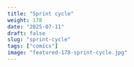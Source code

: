 ```yaml
---
title: "Sprint cycle"
weight: 178
date: "2025-07-11"
draft: false
slug: "sprint-cycle"
tags: ["comics"]
image: "featured-178-sprint-cycle.jpg"
---
```

